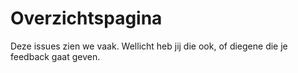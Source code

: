 # Overzichtspagina

Deze issues zien we vaak. Wellicht heb jij die ook, of diegene die je feedback gaat geven.
